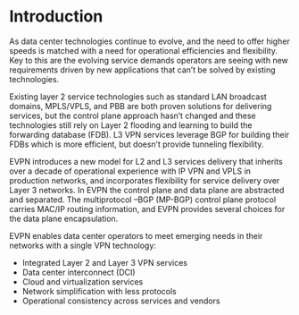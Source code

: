 # Introduction

As data center technologies continue to evolve, and the need to offer higher speeds is matched with a need for operational efficiencies and flexibility.
Key to this are the evolving service demands operators are seeing with new requirements driven by new applications that can’t be solved by existing technologies.

Existing layer 2 service technologies such as standard LAN broadcast domains, MPLS/VPLS, and PBB are both proven solutions for delivering services, but the control plane approach hasn’t changed and these technologies still rely on Layer 2 flooding and learning to build the forwarding database (FDB).
L3 VPN services leverage BGP for building their FDBs which is more efficient, but doesn’t provide tunneling flexibility.

EVPN introduces a new model for L2 and L3 services delivery that inherits over a decade of operational experience with IP VPN and VPLS in production networks, and incorporates flexibility for service delivery over Layer 3 networks.
In EVPN the control plane and data plane are abstracted and separated.
The multiprotocol –BGP (MP-BGP) control plane protocol carries MAC/IP routing information, and EVPN provides several choices for the data plane encapsulation.


EVPN enables data center operators to meet emerging needs in their networks with a single VPN technology:

* Integrated Layer 2 and Layer 3 VPN services
* Data center interconnect (DCI)
* Cloud and virtualization services
* Network simplification with less protocols 
* Operational consistency across services and vendors